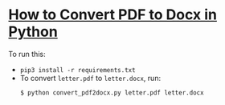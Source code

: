 # [How to Convert PDF to Docx in Python](https://www.thepythoncode.com/article/convert-pdf-files-to-docx-in-python)
To run this:
- `pip3 install -r requirements.txt`
- To convert `letter.pdf` to `letter.docx`, run:
    ```
    $ python convert_pdf2docx.py letter.pdf letter.docx
    ```